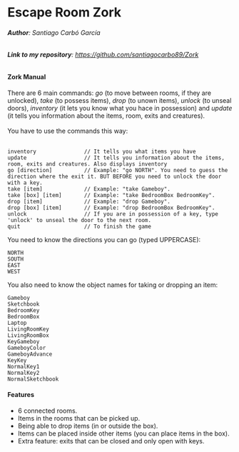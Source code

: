 # Escape Room Zork
###### **Author**: Santiago Carbó García
###### **Link to my repository**: https://github.com/santiagocarbo89/Zork
#### **Zork Manual**

There are 6 main commands: *go* (to move between rooms, if they are unlocked), *take* (to possess items), *drop* (to unown items), *unlock* (to unseal doors), *inventory* (it lets you know what you hace in possession) and *update* (it tells you information about the items, room, exits and creatures).</br></br>
You have to use the commands this way:</br></br>

```
inventory               // It tells you what items you have
update                  // It tells you information about the items, room, exits and creatures. Also displays inventory
go [direction]          // Example: "go NORTH". You need to guess the direction where the exit it. BUT BEFORE you need to unlock the door with a key.
take [item]             // Example: "take Gameboy".
take [box] [item]       // Example: "take BedroomBox BedroomKey".
drop [item]             // Example: "drop Gameboy".
drop [box] [item]       // Example: "drop BedroomBox BedroomKey".
unlock                  // If you are in possession of a key, type 'unlock' to unseal the door to the next room.
quit                    // To finish the game
```
You need to know the directions you can go (typed UPPERCASE):

```
NORTH
SOUTH
EAST
WEST
```

You also need to know the object names for taking or dropping an item:

```
Gameboy
Sketchbook
BedroomKey
BedroomBox
Laptop
LivingRoomKey
LivingRoomBox
KeyGameboy
GameboyColor
GameboyAdvance
KeyKey
NormalKey1
NormalKey2
NormalSketchbook
```

#### **Features**
* 6 connected rooms.
* Items in the rooms that can be picked up.
* Being able to drop items (in or outside the box).
* Items can be placed inside other items (you can place items in the box).
* Extra feature: exits that can be closed and only open with keys.

